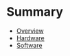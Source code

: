# Summary

* [Overview](overview/README.md)
* [Hardware](hardware/README.md)
* [Software](software/README.md)

